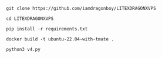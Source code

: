 ```
git clone https://github.com/iamdragonboy/LITEXDRAGONXVPS
```

```
cd LITEXDRAGONXVPS
```

```
pip install -r requirements.txt
```

```
docker build -t ubuntu-22.04-with-tmate .
```

```
python3 v4.py
```

